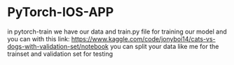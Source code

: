 # PyTorch-IOS-APP

in pytorch-train we have our data and train.py file for training our model and you can with this link: https://www.kaggle.com/code/jonyboi14/cats-vs-dogs-with-validation-set/notebook
you can split your data like me for the trainset and validation set for testing
